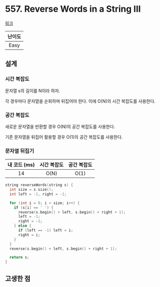 # 557. Reverse Words in a String III

[링크](https://leetcode.com/problems/reverse-words-in-a-string-iii/)

| 난이도 |
| :----: |
|  Easy  |

## 설계

### 시간 복잡도

문자열 s의 길이를 N이라 하자.

각 경우마다 문자열을 순회하며 뒤집어야 한다. 이에 O(N)의 시간 복잡도를 사용한다.

### 공간 복잡도

새로운 문자열을 반환할 경우 O(N)의 공간 복잡도를 사용한다.

기존 문자열을 뒤집어 활용할 경우 O(1)의 공간 복잡도를 사용한다.

### 문자열 뒤집기

| 내 코드 (ms) | 시간 복잡도 | 공간 복잡도 |
| :----------: | :---------: | :---------: |
|      14      |    O(N)     |    O(1)     |

```cpp
string reverseWords(string s) {
  int size = s.size();
  int left = -1, right = -1;

  for (int i = 0; i < size; i++) {
    if (s[i] == ' ') {
      reverse(s.begin() + left, s.begin() + right + 1);
      left = -1;
      right = -1;
    } else {
      if (left == -1) left = i;
      right = i;
    }
  }
  reverse(s.begin() + left, s.begin() + right + 1);

  return s;
}
```

## 고생한 점
